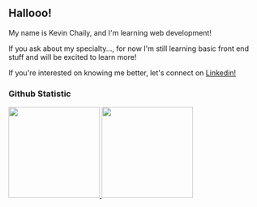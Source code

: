 ## Hallooo!

My name is Kevin Chaily, and I'm learning web development!

If you ask about my specialty..., for now I'm still learning basic front end stuff and will be excited to learn more!

If you're interested on knowing me better, let's connect on [Linkedin!](https://www.linkedin.com/in/kevinchaily/)

### Github Statistic
<p align="left">
<a href="https://github.com/penuliscode">
  <img height="180em" src="https://github-readme-stats-eight-theta.vercel.app/api?username=chailykevin&show_icons=true&theme=algolia&include_all_commits=true&count_private=true"/>
  <img height="180em" src="https://github-readme-stats-eight-theta.vercel.app/api/top-langs/?username=chailykevin&layout=compact&theme=algolia"/>
</a>
</p>
